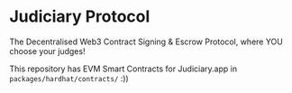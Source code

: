 # Judiciary Protocol

The Decentralised Web3 Contract Signing & Escrow Protocol, where YOU choose your judges!

This repository has EVM Smart Contracts for Judiciary.app in `packages/hardhat/contracts/` :))
